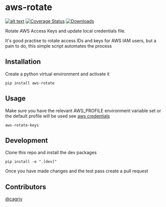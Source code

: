 # aws-rotate

[![alt text](https://travis-ci.org/grahamhar/aws-rotate.svg?branch=master "Build Sttaus")](https://travis-ci.org/grahamhar/aws-rotate/builds/400138472) [![Coverage Status](https://coveralls.io/repos/github/grahamhar/aws-rotate/badge.svg?branch=master)](https://coveralls.io/github/grahamhar/aws-rotate?branch=master) [![Downloads](http://pepy.tech/badge/aws-rotate)](http://pepy.tech/project/aws-rotate)

Rotate AWS Access Keys and update local credentials file.

It's good practise to rotate access IDs and keys for AWS IAM users, but a pain to do, this simple script automates the process

## Installation
Create a python virtual environment and activate it

```
pip install aws-rotate
```

## Usage

Make sure you have the relevant AWS_PROFILE environment variable set or the default profile will be used see [aws credentials](https://docs.aws.amazon.com/cli/latest/userguide/cli-config-files.html)

```
aws-rotate-keys
```

## Development

Clone this repo and install the dev packages

```
pip install -e ".[dev]"
```

Once you have made changes and the test pass create a pull request

## Contributors

[@cagriy](https://github.com/cagriy)
